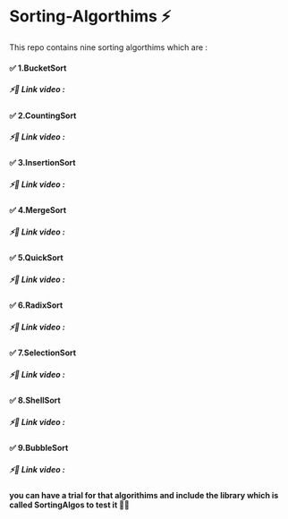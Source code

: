# Sorting-Algorthims ⚡
This repo contains nine sorting algorthims which are :
#### ✅ 1.BucketSort 
##### ⚡🎥 Link video : 
#### ✅ 2.CountingSort
##### ⚡🎥 Link video : 
#### ✅ 3.InsertionSort
##### ⚡🎥 Link video : 
#### ✅ 4.MergeSort
##### ⚡🎥 Link video : 
#### ✅ 5.QuickSort
##### ⚡🎥 Link video : 
#### ✅ 6.RadixSort
##### ⚡🎥 Link video : 
#### ✅ 7.SelectionSort
##### ⚡🎥 Link video : 
#### ✅ 8.ShellSort
##### ⚡🎥 Link video : 
#### ✅ 9.BubbleSort
##### ⚡🎥 Link video : 
#### you can have a trial for that algorithims and include the library which is called SortingAlgos to test it 🤩🌊
